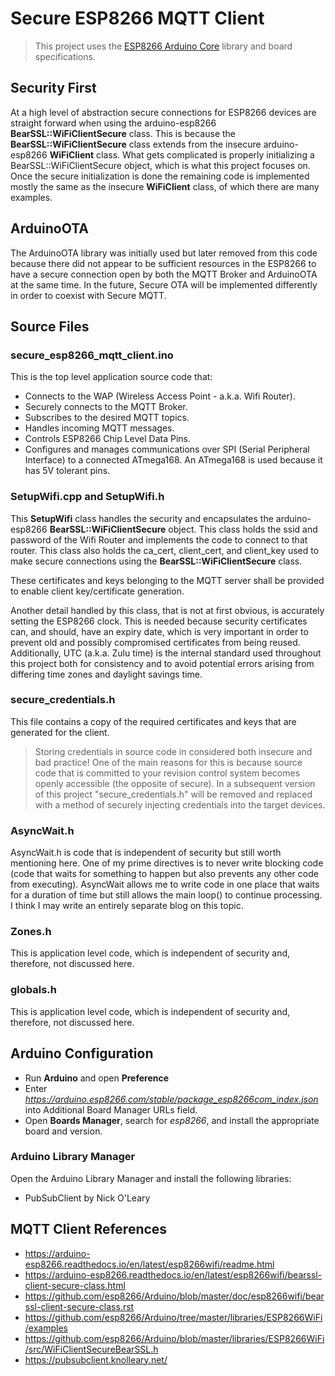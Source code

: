 # Secure ESP8266 MQTT Client

> This project uses the [ESP8266 Arduino Core](https://arduino-esp8266.readthedocs.io/) library and board specifications.

## Security First
At a high level of abstraction secure connections for ESP8266 devices are straight forward when using the arduino-esp8266 **BearSSL::WiFiClientSecure** class.
This is because the **BearSSL::WiFiClientSecure** class extends from the insecure arduino-esp8266 **WiFiClient** class.
What gets complicated is properly initializing a BearSSL::WiFiClientSecure object, which is what this project focuses on.
Once the secure initialization is done the remaining code is implemented mostly the same as the insecure **WiFiClient** class, of which there are many examples.

## ArduinoOTA
The ArduinoOTA library was initially used but later removed from this code because there did not appear to be sufficient resources in the ESP8266 to have a secure connection open by both the MQTT Broker and ArduinoOTA at the same time.
In the future, Secure OTA will be implemented differently in order to coexist with Secure MQTT.

## Source Files

### secure_esp8266_mqtt_client.ino
This is the top level application source code that:
* Connects to the WAP (Wireless Access Point - a.k.a. Wifi Router).
* Securely connects to the MQTT Broker.
* Subscribes to the desired MQTT topics.
* Handles incoming MQTT messages.
* Controls ESP8266 Chip Level Data Pins.
* Configures and manages communications over SPI (Serial Peripheral Interface) to a connected ATmega168. An ATmega168 is used because it has 5V tolerant pins.

### SetupWifi.cpp and SetupWifi.h
This **SetupWifi** class handles the security and encapsulates the arduino-esp8266 **BearSSL::WiFiClientSecure** object.
This class holds the ssid and password of the Wifi Router and implements the code to connect to that router.
This class also holds the ca_cert, client_cert, and client_key used to make secure connections using the **BearSSL::WiFiClientSecure** class.

These certificates and keys belonging to the MQTT server shall be provided to enable client key/certificate generation.

Another detail handled by this class, that is not at first obvious, is accurately setting the ESP8266 clock.
This is needed because security certificates can, and should, have an expiry date,
which is very important in order to prevent old and possibly compromised certificates from being reused.
Additionally, UTC (a.k.a. Zulu time) is the internal standard used throughout this project both for consistency
and to avoid potential errors arising from differing time zones and daylight savings time.

### secure_credentials.h
This file contains a copy of the required certificates and keys that are generated for the client.
> Storing credentials in source code in considered both insecure and bad practice! One of the main reasons for this is because source code that is committed to your revision control system becomes openly accessible (the opposite of secure).
In a subsequent version of this project "secure_credentials.h" will be removed and
replaced with a method of securely injecting credentials into the target devices.

### AsyncWait.h
AsyncWait.h is code that is independent of security but still worth mentioning here.
One of my prime directives is to never write blocking code (code that waits for something to happen but also prevents any other code from executing).
AsyncWait allows me to write code in one place that waits for a duration of time but still allows the main loop() to continue processing.
I think I may write an entirely separate blog on this topic.

### Zones.h
This is application level code, which is independent of security and, therefore, not discussed here.

### globals.h
This is application level code, which is independent of security and, therefore, not discussed here.

## Arduino Configuration
* Run **Arduino** and open **Preference**
* Enter *https://arduino.esp8266.com/stable/package_esp8266com_index.json* into Additional Board Manager URLs field.
* Open **Boards Manager**, search for *esp8266*, and install the appropriate board and version. 

### Arduino Library Manager
Open the Arduino Library Manager and install the following libraries:

* PubSubClient by Nick O'Leary

## MQTT Client References
* <https://arduino-esp8266.readthedocs.io/en/latest/esp8266wifi/readme.html>
* <https://arduino-esp8266.readthedocs.io/en/latest/esp8266wifi/bearssl-client-secure-class.html>
* <https://github.com/esp8266/Arduino/blob/master/doc/esp8266wifi/bearssl-client-secure-class.rst>
* <https://github.com/esp8266/Arduino/tree/master/libraries/ESP8266WiFi/examples>
* <https://github.com/esp8266/Arduino/blob/master/libraries/ESP8266WiFi/src/WiFiClientSecureBearSSL.h>
* <https://pubsubclient.knolleary.net/>

